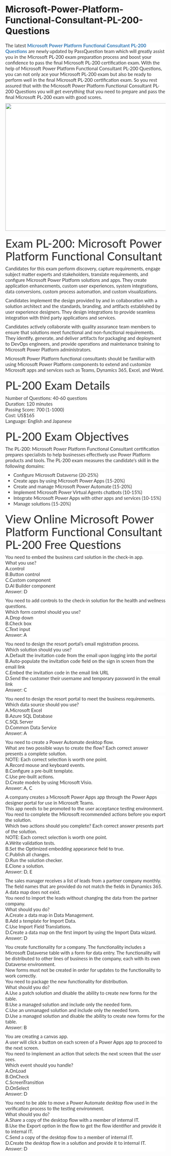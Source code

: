 # Microsoft-Power-Platform-Functional-Consultant-PL-200-Questions
<p>
	<span style="font-size:12px;font-weight:normal;">
	<p style="box-sizing:border-box;margin-top:0px;margin-bottom:10px;color:#333333;font-family:Lato;font-size:15px;white-space:normal;background-color:#FFFFFF;">
		The latest&nbsp;<span style="box-sizing:border-box;font-weight:700;"><a href="https://www.passquestion.com/pl-200.html" style="box-sizing:border-box;background-color:transparent;color:#337AB7;text-decoration-line:none;">Microsoft Power Platform Functional Consultant PL-200 Questions</a></span>&nbsp;are newly updated by PassQuestion team which will greatly assist you in the Microsoft PL-200 exam preparation process and boost your confidence to pass the final Microsoft PL-200 certification exam. With the help of Microsoft Power Platform Functional Consultant PL-200 Questions, you can not only ace your Microsoft PL-200 exam but also be ready to perform well in the final Microsoft PL-200 certification exam. So you rest assured that with the Microsoft Power Platform Functional Consultant PL-200 Questions you will get everything that you need to prepare and pass the final Microsoft PL-200 exam with good scores.
	</p>
	<p style="box-sizing:border-box;margin-top:0px;margin-bottom:10px;color:#333333;font-family:Lato;font-size:15px;white-space:normal;background-color:#FFFFFF;">
		<img alt="" src="https://www.passquestion.com/uploads/pqcom/images/20220921/cee617b0a97b41b9d769ea4b760f6521.png" style="box-sizing:border-box;vertical-align:middle;max-width:100%;height:400px;width:600px;" />
	</p>
	<h1 style="box-sizing:border-box;margin:20px 0px 10px;font-size:36px;font-family:Lato;font-weight:500;line-height:1.1;color:#333333;white-space:normal;background-color:#FFFFFF;">
		Exam PL-200: Microsoft Power Platform Functional Consultant
	</h1>
	<p style="box-sizing:border-box;margin-top:0px;margin-bottom:10px;color:#333333;font-family:Lato;font-size:15px;white-space:normal;background-color:#FFFFFF;">
		Candidates for this exam perform discovery, capture requirements, engage subject matter experts and stakeholders, translate requirements, and configure Microsoft Power Platform solutions and apps. They create application enhancements, custom user experiences, system integrations, data conversions, custom process automation, and custom visualizations.
	</p>
	<p style="box-sizing:border-box;margin-top:0px;margin-bottom:10px;color:#333333;font-family:Lato;font-size:15px;white-space:normal;background-color:#FFFFFF;">
		Candidates implement the design provided by and in collaboration with a solution architect and the standards, branding, and artifacts established by user experience designers. They design integrations to provide seamless integration with third party applications and services.
	</p>
	<p style="box-sizing:border-box;margin-top:0px;margin-bottom:10px;color:#333333;font-family:Lato;font-size:15px;white-space:normal;background-color:#FFFFFF;">
		Candidates actively collaborate with quality assurance team members to ensure that solutions meet functional and non-functional requirements. They identify, generate, and deliver artifacts for packaging and deployment to DevOps engineers, and provide operations and maintenance training to Microsoft Power Platform administrators.
	</p>
	<p style="box-sizing:border-box;margin-top:0px;margin-bottom:10px;color:#333333;font-family:Lato;font-size:15px;white-space:normal;background-color:#FFFFFF;">
		Microsoft Power Platform functional consultants should be familiar with using Microsoft Power Platform components to extend and customize Microsoft apps and services such as Teams, Dynamics 365, Excel, and Word.
	</p>
	<h1 style="box-sizing:border-box;margin:20px 0px 10px;font-size:36px;font-family:Lato;font-weight:500;line-height:1.1;color:#333333;white-space:normal;background-color:#FFFFFF;">
		PL-200 Exam Details
	</h1>
	<p style="box-sizing:border-box;margin-top:0px;margin-bottom:10px;color:#333333;font-family:Lato;font-size:15px;white-space:normal;background-color:#FFFFFF;">
		Number of Questions: 40-60 questions<br style="box-sizing:border-box;" />
Duration: 120 minutes<br style="box-sizing:border-box;" />
Passing Score: 700 (1-1000)<br style="box-sizing:border-box;" />
Cost: US$165<br style="box-sizing:border-box;" />
Language: English and Japanese
	</p>
	<h1 style="box-sizing:border-box;margin:20px 0px 10px;font-size:36px;font-family:Lato;font-weight:500;line-height:1.1;color:#333333;white-space:normal;background-color:#FFFFFF;">
		PL-200 Exam Objectives
	</h1>
	<p style="box-sizing:border-box;margin-top:0px;margin-bottom:10px;color:#333333;font-family:Lato;font-size:15px;white-space:normal;background-color:#FFFFFF;">
		The PL-200: Microsoft Power Platform Functional Consultant certification prepares specialists to help businesses effectively use Power Platform products and tools. The PL-200 exam measures the candidate's skill in the following domains:
	</p>
	<ul style="box-sizing:border-box;margin-top:0px;margin-bottom:10px;color:#333333;font-family:Lato;font-size:15px;white-space:normal;background-color:#FFFFFF;">
		<li style="box-sizing:border-box;">
			Configure Microsoft Dataverse (20-25%)
		</li>
		<li style="box-sizing:border-box;">
			Create apps by using Microsoft Power Apps (15-20%)
		</li>
		<li style="box-sizing:border-box;">
			Create and manage Microsoft Power Automate (15-20%)
		</li>
		<li style="box-sizing:border-box;">
			Implement Microsoft Power Virtual Agents chatbots (10-15%)
		</li>
		<li style="box-sizing:border-box;">
			Integrate Microsoft Power Apps with other apps and services (10-15%)
		</li>
		<li style="box-sizing:border-box;">
			Manage solutions (15-20%)
		</li>
	</ul>
	<h1 style="box-sizing:border-box;margin:20px 0px 10px;font-size:36px;font-family:Lato;font-weight:500;line-height:1.1;color:#333333;white-space:normal;background-color:#FFFFFF;">
		View Online Microsoft Power Platform Functional Consultant PL-200 Free Questions
	</h1>
	<p style="box-sizing:border-box;margin-top:0px;margin-bottom:10px;color:#333333;font-family:Lato;font-size:15px;white-space:normal;background-color:#FFFFFF;">
		You need to embed the business card solution in the check-in app.<br style="box-sizing:border-box;" />
What you use?<br style="box-sizing:border-box;" />
A.control<br style="box-sizing:border-box;" />
B.Button control<br style="box-sizing:border-box;" />
C.Custom component<br style="box-sizing:border-box;" />
D.Al Builder component<br style="box-sizing:border-box;" />
Answer: D
	</p>
	<p style="box-sizing:border-box;margin-top:0px;margin-bottom:10px;color:#333333;font-family:Lato;font-size:15px;white-space:normal;background-color:#FFFFFF;">
		You need to add controls to the check-in solution for the health and wellness questions.<br style="box-sizing:border-box;" />
Which form control should you use?<br style="box-sizing:border-box;" />
A.Drop down<br style="box-sizing:border-box;" />
B.Check box<br style="box-sizing:border-box;" />
C.Text input<br style="box-sizing:border-box;" />
Answer: A
	</p>
	<p style="box-sizing:border-box;margin-top:0px;margin-bottom:10px;color:#333333;font-family:Lato;font-size:15px;white-space:normal;background-color:#FFFFFF;">
		You need to design the resort portal’s email registration process.<br style="box-sizing:border-box;" />
Which solution should you use?<br style="box-sizing:border-box;" />
A.Default the invitation code from the email upon logging into the portal<br style="box-sizing:border-box;" />
B.Auto-populate the invitation code field on the sign in screen from the email link<br style="box-sizing:border-box;" />
C.Embed the invitation code in the email link URL<br style="box-sizing:border-box;" />
D.Send the customer their username and temporary password in the email link<br style="box-sizing:border-box;" />
Answer: C
	</p>
	<p style="box-sizing:border-box;margin-top:0px;margin-bottom:10px;color:#333333;font-family:Lato;font-size:15px;white-space:normal;background-color:#FFFFFF;">
		You need to design the resort portal to meet the business requirements. Which data source should you use?<br style="box-sizing:border-box;" />
A.Microsoft Excel<br style="box-sizing:border-box;" />
B.Azure SQL Database<br style="box-sizing:border-box;" />
C.SQL Server<br style="box-sizing:border-box;" />
D.Common Data Service<br style="box-sizing:border-box;" />
Answer: A
	</p>
	<p style="box-sizing:border-box;margin-top:0px;margin-bottom:10px;color:#333333;font-family:Lato;font-size:15px;white-space:normal;background-color:#FFFFFF;">
		You need to create a Power Automate desktop flow.<br style="box-sizing:border-box;" />
What are two possible ways to create the flow? Each correct answer presents a complete solution.<br style="box-sizing:border-box;" />
NOTE: Each correct selection is worth one point.<br style="box-sizing:border-box;" />
A.Record mouse and keyboard events.<br style="box-sizing:border-box;" />
B.Configure a pre-built template.<br style="box-sizing:border-box;" />
C.Use pre-built actions.<br style="box-sizing:border-box;" />
D.Create models by using Microsoft Visio.<br style="box-sizing:border-box;" />
Answer: A, C
	</p>
	<p style="box-sizing:border-box;margin-top:0px;margin-bottom:10px;color:#333333;font-family:Lato;font-size:15px;white-space:normal;background-color:#FFFFFF;">
		A company creates a Microsoft Power Apps app through the Power Apps designer portal for use in Microsoft Teams.<br style="box-sizing:border-box;" />
This app needs to be promoted to the user acceptance testing environment.<br style="box-sizing:border-box;" />
You reed to complete the Microsoft recommended actions before you export the solution.<br style="box-sizing:border-box;" />
Which two actions should you complete? Each correct answer presents part of the solution.<br style="box-sizing:border-box;" />
NOTE: Each correct selection is worth one point.<br style="box-sizing:border-box;" />
A.Write validation tests.<br style="box-sizing:border-box;" />
B.Set the Optimized embedding appearance field to true.<br style="box-sizing:border-box;" />
C.Publish all changes.<br style="box-sizing:border-box;" />
D.Run the solution checker.<br style="box-sizing:border-box;" />
E.Clone a solution.<br style="box-sizing:border-box;" />
Answer: D, E
	</p>
	<p style="box-sizing:border-box;margin-top:0px;margin-bottom:10px;color:#333333;font-family:Lato;font-size:15px;white-space:normal;background-color:#FFFFFF;">
		The sales manager receives a list of leads from a partner company monthly. The field names that are provided do not match the fields in Dynamics 365. A data map does not exist.<br style="box-sizing:border-box;" />
You need to import the leads without changing the data from the partner company.<br style="box-sizing:border-box;" />
What should you do?<br style="box-sizing:border-box;" />
A.Create a data map in Data Management.<br style="box-sizing:border-box;" />
B.Add a template for Import Data.<br style="box-sizing:border-box;" />
C.Use Import Field Translations.<br style="box-sizing:border-box;" />
D.Create a data map on the first import by using the Import Data wizard.<br style="box-sizing:border-box;" />
Answer: D
	</p>
	<p style="box-sizing:border-box;margin-top:0px;margin-bottom:10px;color:#333333;font-family:Lato;font-size:15px;white-space:normal;background-color:#FFFFFF;">
		You create functionality for a company. The functionality includes a Microsoft Dataverse table with a form for data entry. The functionality will be distributed to other lines of business in the company, each with its own Dataverse environment.<br style="box-sizing:border-box;" />
New forms must not be created in order for updates to the functionality to work correctly.<br style="box-sizing:border-box;" />
You need to package the new functionality for distribution.<br style="box-sizing:border-box;" />
What should you do?<br style="box-sizing:border-box;" />
A.Use a patch solution and disable the ability to create new forms for the table.<br style="box-sizing:border-box;" />
B.Use a managed solution and include only the needed form.<br style="box-sizing:border-box;" />
C.Use an unmanaged solution and include only the needed form.<br style="box-sizing:border-box;" />
D.Use a managed solution and disable the ability to create new forms for the table.<br style="box-sizing:border-box;" />
Answer: B
	</p>
	<p style="box-sizing:border-box;margin-top:0px;margin-bottom:10px;color:#333333;font-family:Lato;font-size:15px;white-space:normal;background-color:#FFFFFF;">
		You are creating a canvas app.<br style="box-sizing:border-box;" />
A user will click a button on each screen of a Power Apps app to proceed to the next screen.<br style="box-sizing:border-box;" />
You need to implement an action that selects the next screen that the user sees.<br style="box-sizing:border-box;" />
Which event should you handle?<br style="box-sizing:border-box;" />
A.OnLoad<br style="box-sizing:border-box;" />
B.OnCheck<br style="box-sizing:border-box;" />
C.ScreenTransition<br style="box-sizing:border-box;" />
D.OnSelect<br style="box-sizing:border-box;" />
Answer: D
	</p>
	<p style="box-sizing:border-box;margin-top:0px;margin-bottom:10px;color:#333333;font-family:Lato;font-size:15px;white-space:normal;background-color:#FFFFFF;">
		You need to be able to move a Power Automate desktop flow used in the verification process to the testing environment.<br style="box-sizing:border-box;" />
What should you do?<br style="box-sizing:border-box;" />
A.Share a copy of the desktop flow with a member of internal IT.<br style="box-sizing:border-box;" />
B.Use the Export option in the flow to get the flow identifier and provide it to internal IT.<br style="box-sizing:border-box;" />
C.Send a copy of the desktop flow to a member of internal IT.<br style="box-sizing:border-box;" />
D.Create the desktop flow in a solution and provide it to internal IT.<br style="box-sizing:border-box;" />
Answer: D
	</p>
</span>
</p>
